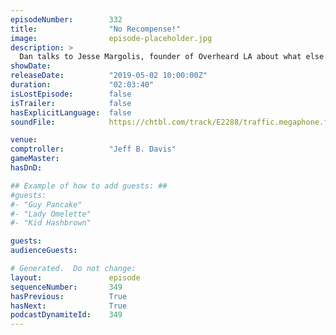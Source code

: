 ```yaml
---
episodeNumber:        332
title:                "No Recompense!"
image:                episode-placeholder.jpg
description: >
  Dan talks to Jesse Margolis, founder of Overheard LA about what else: Mike Crivello's Camera World; It's a wonderful world of cameras! We attempt to get into the heads of internet trolls, also featuring a bonus White Walker locker room pep talk. Featuring Dan Harmon, Jeff Bryan Davis, Spencer Crittenden, Rob Schrab and Jesse Margolis.
showDate:             
releaseDate:          "2019-05-02 10:00:00Z"
duration:             "02:03:40"
isLostEpisode:        false
isTrailer:            false
hasExplicitLanguage:  false
soundFile:            https://chtbl.com/track/E2288/traffic.megaphone.fm/STA8529322335.mp3?updated=1596571920

venue:                
comptroller:          "Jeff B. Davis"
gameMaster:           
hasDnD:               

## Example of how to add guests: ##
#guests:
#- "Guy Pancake"
#- "Lady Omelette"
#- "Kid Hashbrown"

guests:
audienceGuests:

# Generated.  Do not change:
layout:               episode
sequenceNumber:       349
hasPrevious:          True
hasNext:              True
podcastDynamiteId:    349
---
```


<!-- The episode description will be rendered here -->
<!-- Add your content below here -->

